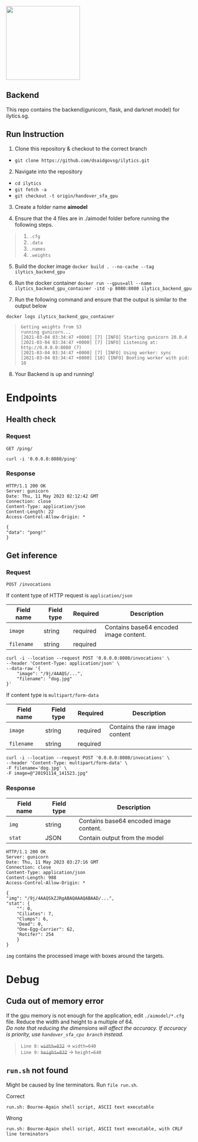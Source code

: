 <img src="logo.png" width="200">

## Backend

This repo contains the backend(gunicorn, flask, and darknet model) for ilytics.sg.


## Run Instruction


1. Clone this repository & checkout to the correct branch

 - `git clone https://github.com/dsaidgovsg/ilytics.git`

2. Navigate into the repository

 - `cd ilytics`
 - `git fetch -a`
 - `git checkout -t origin/handover_sfa_gpu`

3. Create a folder name **aimodel**

4. Ensure that the 4 files are in ./aimodel folder before running the following steps.

> 1. `.cfg`
> 2. `.data` 
> 3. `.names`
> 4. `.weights`

5. Build the docker image
 `docker build . --no-cache --tag ilytics_backend_gpu`

6. Run the docker container
 `docker run --gpus=all --name ilytics_backend_gpu_container -itd -p 8080:8080 ilytics_backend_gpu`

7. Run the following command and ensure that the output is similar to the output below
```
docker logs ilytics_backend_gpu_container
```
> `Getting weights from S3`  
> `running gunicorn...`  
> `[2021-03-04 03:34:47 +0000] [7] [INFO] Starting gunicorn 20.0.4`  
> `[2021-03-04 03:34:47 +0000] [7] [INFO] Listening at: http://0.0.0.0:8080 (7)`  
> `[2021-03-04 03:34:47 +0000] [7] [INFO] Using worker: sync`  
> `[2021-03-04 03:34:47 +0000] [10] [INFO] Booting worker with pid: 10`  

8. Your Backend is up and running!

# Endpoints

## Health check

### Request

`GET /ping/`

    curl -i '0.0.0.0:8080/ping'

### Response
    HTTP/1.1 200 OK
    Server: gunicorn
    Date: Thu, 11 May 2023 02:12:42 GMT
    Connection: close
    Content-Type: application/json
    Content-Length: 22
    Access-Control-Allow-Origin: *

    {
    "data": "pong!"
    }

## Get inference

### Request

`POST /invocations`

If content type of HTTP request is `application/json`

| Field name | Field type | Required | Description                            |
| ---------- | ---------- | -------- | -------------------------------------- |
| `image`    | string     | required | Contains base64 encoded image content. |
| `filename` | string     | required |                                        |

    curl -i --location --request POST '0.0.0.0:8080/invocations' \
    --header 'Content-Type: application/json' \
    --data-raw '{
        "image": "/9j/4AAQS/...",
        "filename": "dog.jpg"
    }'

If content type is `multipart/form-data`

| Field name | Field type | Required | Description                    |
| ---------- | ---------- | -------- | ------------------------------ |
| `image`    | string     | required | Contains the raw image content |
| `filename` | string     | required |


    curl -i --location --request POST '0.0.0.0:8080/invocations' \
    --header 'Content-Type: multipart/form-data' \
    -F filename='dog.jpg' \
    -F image=@"20191114_141523.jpg"

### Response

| Field name | Field type | Description                            |
| ---------- | ---------- | -------------------------------------- |
| `img`      | string     | Contains base64 encoded image content. |
| `stat`     | JSON       | Contain output from the model          |


    HTTP/1.1 200 OK
    Server: gunicorn
    Date: Thu, 11 May 2023 03:27:16 GMT
    Connection: close
    Content-Type: application/json
    Content-Length: 988
    Access-Control-Allow-Origin: *

    {
    "img": "/9j/4AAQSkZJRgABAQAAAQABAAD/...", 
    "stat": {
        "": 0, 
        "Ciliates": 7, 
        "Clumps": 6, 
        "Dead": 0, 
        "One-Egg-Carrier": 62, 
        "Rotifer": 254
        }
    }

`img` contains the processed image with boxes around the targets.

# Debug

## Cuda out of memory error
If the gpu memory is not enough for the application, edit `./aimodel/*.cfg` file. Reduce the width and height to a multiple of 64.  
*Do note that reducing the dimensions will affect the accuracy. If accuracy is priority, use `handover_sfa_cpu branch` instead.*
> `Line 8:` ~~`width=832`~~ -> `width=640`  
> `Line 9:` ~~`height=832`~~ -> `height=640` 

## `run.sh` not found
Might be caused by line terminators. Run `file run.sh`.

Correct

    run.sh: Bourne-Again shell script, ASCII text executable

Wrong

    run.sh: Bourne-Again shell script, ASCII text executable, with CRLF line terminators
